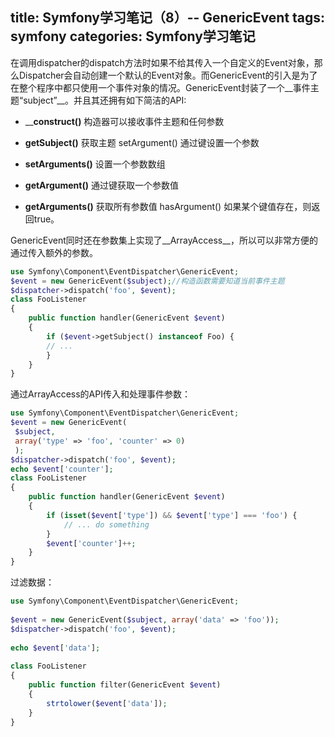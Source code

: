 title: Symfony学习笔记（8）-- GenericEvent
tags: symfony
categories: Symfony学习笔记
------------
在调用dispatcher的dispatch方法时如果不给其传入一个自定义的Event对象，那么Dispatcher会自动创建一个默认的Event对象。而GenericEvent的引入是为了在整个程序中都只使用一个事件对象的情况。GenericEvent封装了一个__事件主题“subject”__。并且其还拥有如下简洁的API:

* ____construct()__ 构造器可以接收事件主题和任何参数

* __getSubject()__ 获取主题 setArgument() 通过键设置一个参数 

* __setArguments()__ 设置一个参数数组 

* __getArgument()__ 通过键获取一个参数值 

* __getArguments()__ 获取所有参数值 hasArgument() 如果某个键值存在，则返回true。


GenericEvent同时还在参数集上实现了__ArrayAccess__，所以可以非常方便的通过传入额外的参数。


```php
use Symfony\Component\EventDispatcher\GenericEvent;
$event = new GenericEvent($subject);//构造函数需要知道当前事件主题
$dispatcher->dispatch('foo', $event);
class FooListener
{
 	public function handler(GenericEvent $event)
 	{
 		if ($event->getSubject() instanceof Foo) {
 		// ...
 		}
 	}
}
```

通过ArrayAccess的API传入和处理事件参数：


```php
use Symfony\Component\EventDispatcher\GenericEvent;
$event = new GenericEvent(
 $subject,
 array('type' => 'foo', 'counter' => 0)
 );
$dispatcher->dispatch('foo', $event);
echo $event['counter'];
class FooListener
{
 	public function handler(GenericEvent $event)
 	{
 		if (isset($event['type']) && $event['type'] === 'foo') {
 			// ... do something
 		}
		$event['counter']++;
 	}
}
```

过滤数据：

```php
use Symfony\Component\EventDispatcher\GenericEvent;
 
$event = new GenericEvent($subject, array('data' => 'foo'));
$dispatcher->dispatch('foo', $event);
 
echo $event['data'];
 
class FooListener
{
	public function filter(GenericEvent $event)
	{
		strtolower($event['data']);
	}
}
```